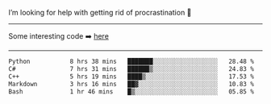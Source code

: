 I’m looking for help with getting rid of procrastination 🤔

-----

Some interesting code :arrow_right: [here](https://github.com/zhen8838/playground)

-----

<!--START_SECTION:waka-->

```txt
Python           8 hrs 38 mins   ███████░░░░░░░░░░░░░░░░░░   28.48 %
C#               7 hrs 31 mins   ██████▒░░░░░░░░░░░░░░░░░░   24.83 %
C++              5 hrs 19 mins   ████▒░░░░░░░░░░░░░░░░░░░░   17.53 %
Markdown         3 hrs 16 mins   ██▓░░░░░░░░░░░░░░░░░░░░░░   10.83 %
Bash             1 hr 46 mins    █▒░░░░░░░░░░░░░░░░░░░░░░░   05.85 %
```

<!--END_SECTION:waka-->

<!--
**zhen8838/zhen8838** is a ✨ _special_ ✨ repository because its `README.md` (this file) appears on your GitHub profile.

Here are some ideas to get you started:

- 🔭 I’m currently working on ...
- 🌱 I’m currently learning ...
- 👯 I’m looking to collaborate on ...
 ...
- 💬 Ask me about ...
- 📫 How to reach me: ...
- 😄 Pronouns: ...
- ⚡ Fun fact: ...
-->
